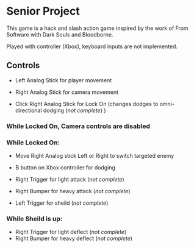 # Senior Project

This game is a hack and slash action game inspired by the work of From Software with Dark Souls and Bloodborne.

Played with controller (Xbox), keyboard inputs are not implemented.

## Controls

- Left Analog Stick for player movement
- Right Analog Stick for camera movement

- Click Right Analog Stick for Lock On (changes dodges to omni-directional dodging (*not complete*) )
### While Locked On, Camera controls are disabled
### While Locked On:
- Move Right Analog stick Left or Right to switch targeted enemy

- B button on Xbox controller for dodging
- Right Trigger for light attack (*not complete*)
- Right Bumper for heavy attack (*not complete*)

- Left Trigger for sheild (*not complete*)
### While Sheild is up: 
- Right Trigger for light deflect (*not complete*)
- Right Bumper for heavy deflect (*not complete*)


